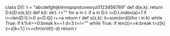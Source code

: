 class D():
    t = "abcdefghijklmnopqrstuvwxyz0123456789"
    def d(e,k): return D.k(D.s(e,k))
    def k(t: str):
        r=""
        for a in t: 
            if a in D.t:
                i=D.t.index(a)+1
                if i>=len(D.t):i=0
                a=D.t[i]
            r+=a
        return r
    def s(z,k):
        k=sum(ord(i)for i in k)
        while True:
            if k%4==0:break
            k+=1
        d=3
        t=r=""
        while True:
            if len(z)<=k:break
            t=z[k]
            z=z[k+1:]
            r+=chr(ord(t)-d)
        return r